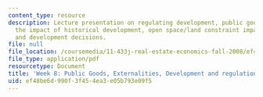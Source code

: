 ```yaml
---
content_type: resource
description: Lecture presentation on regulating development, public goods, externalities,
  the impact of historical development, open space/land constraint impacts, and congestion
  and development decisions.
file: null
file_location: /coursemedia/11-433j-real-estate-economics-fall-2008/ef48be6d990f3f454ea3e05b793e09f5_wk8.pdf
file_type: application/pdf
resourcetype: Document
title: 'Week 8: Public Goods, Externalities, Development and regulations'
uid: ef48be6d-990f-3f45-4ea3-e05b793e09f5
---
```


